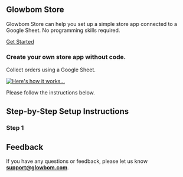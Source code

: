 ## Glowbom Store

Glowbom Store can help you set up a simple store app connected to a Google Sheet. No programming skills required.

[Get Started](https://glowbom.com/store/)

### Create your own store app without code.

Collect orders using a Google Sheet.

[![Here's how it works...](https://glowbom.com/store/img/store1.png)](https://glowbom.com/)

Please follow the instructions below.

## Step-by-Step Setup Instructions

### Step 1



## Feedback

If you have any questions or feedback, please let us know **support@glowbom.com**.
